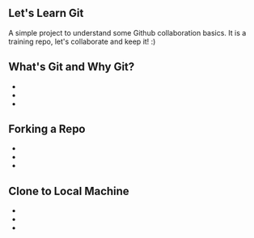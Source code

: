 ## Let's Learn Git

A simple project to understand some Github collaboration basics. It is a training repo, let's collaborate and keep it! :)

## What's Git and Why Git?

-
-
-

## Forking a Repo

-
-
-

## Clone to Local Machine

-
-
-
